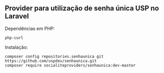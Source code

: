 ## Provider para utilização de senha única USP no Laravel 

Dependências em PHP:

    php-curl

Instalação:

    composer config repositories.senhaunica git https://github.com/uspdev/senhaunica.git
    composer require socialiteproviders/senhaunica:dev-master
